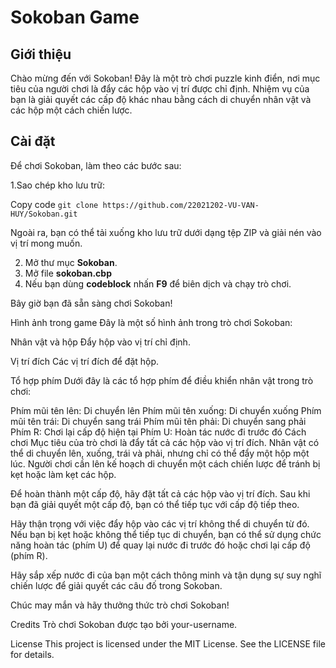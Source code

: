 # Sokoban Game
## Giới thiệu
Chào mừng đến với Sokoban! Đây là một trò chơi puzzle kinh điển, nơi mục tiêu của người chơi là đẩy các hộp vào vị trí được chỉ định. Nhiệm vụ của bạn là giải quyết các cấp độ khác nhau bằng cách di chuyển nhân vật và các hộp một cách chiến lược.
## Cài đặt
Để chơi Sokoban, làm theo các bước sau: <br>

1.Sao chép kho lưu trữ: <br>

Copy code  ``` git clone https://github.com/22021202-VU-VAN-HUY/Sokoban.git ``` <br>

Ngoài ra, bạn có thể tải xuống kho lưu trữ dưới dạng tệp ZIP và giải nén vào vị trí mong muốn. <br>

2. Mở thư mục **Sokoban**. <br>
3. Mở file **sokoban.cbp** <br>
4. Nếu bạn dùng **codeblock** nhấn **F9** để biên dịch và chạy trò chơi.

Bây giờ bạn đã sẵn sàng chơi Sokoban!

Hình ảnh trong game
Đây là một số hình ảnh trong trò chơi Sokoban:

Nhân vật và hộp
Đẩy hộp vào vị trí chỉ định.

Vị trí đích
Các vị trí đích để đặt hộp.

Tổ hợp phím
Dưới đây là các tổ hợp phím để điều khiển nhân vật trong trò chơi:

Phím mũi tên lên: Di chuyển lên
Phím mũi tên xuống: Di chuyển xuống
Phím mũi tên trái: Di chuyển sang trái
Phím mũi tên phải: Di chuyển sang phải
Phím R: Chơi lại cấp độ hiện tại
Phím U: Hoàn tác nước đi trước đó
Cách chơi
Mục tiêu của trò chơi là đẩy tất cả các hộp vào vị trí đích. Nhân vật có thể di chuyển lên, xuống, trái và phải, nhưng chỉ có thể đẩy một hộp một lúc. Người chơi cần lên kế hoạch di chuyển một cách chiến lược để tránh bị kẹt hoặc làm kẹt các hộp.

Để hoàn thành một cấp độ, hãy đặt tất cả các hộp vào vị trí đích. Sau khi bạn đã giải quyết một cấp độ, bạn có thể tiếp tục với cấp độ tiếp theo.

Hãy thận trọng với việc đẩy hộp vào các vị trí không thể di chuyển từ đó. Nếu bạn bị kẹt hoặc không thể tiếp tục di chuyển, bạn có thể sử dụng chức năng hoàn tác (phím U) để quay lại nước đi trước đó hoặc chơi lại cấp độ (phím R).

Hãy sắp xếp nước đi của bạn một cách thông minh và tận dụng sự suy nghĩ chiến lược để giải quyết các câu đố trong Sokoban.

Chúc may mắn và hãy thưởng thức trò chơi Sokoban!

Credits
Trò chơi Sokoban được tạo bởi your-username.

License
This project is licensed under the MIT License. See the LICENSE file for details.
